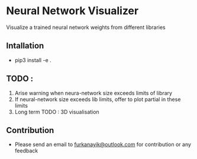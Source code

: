 # Neural Network Visualizer
Visualize a trained neural network weights from different libraries

## Intallation 
- pip3 install -e .

## TODO : 
1. Arise warning when neura-network size exceeds limits of library 
2. If neural-network size exceeds lib limits, offer to plot partial in these limits
3. Long term TODO : 3D visualisation

## Contribution
- Please send an email to furkanayik@outlook.com for contribution or any feedback
